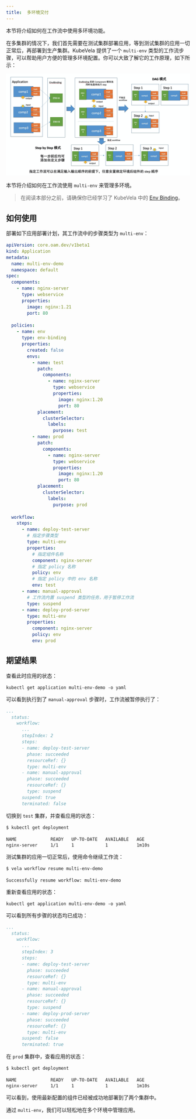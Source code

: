 ```yaml
---
title:  多环境交付
---
```


本节将介绍如何在工作流中使用多环境功能。

在多集群的情况下，我们首先需要在测试集群部署应用，等到测试集群的应用一切正常后，再部署到生产集群。KubeVela 提供了一个 `multi-env` 类型的工作流步骤，可以帮助用户方便的管理多环境配置。你可以大致了解它的工作原理，如下所示：

![alt](../../resources/workflow-multi-env.png)

本节将介绍如何在工作流使用 `multi-env` 来管理多环境。

> 在阅读本部分之前，请确保你已经学习了 KubeVela 中的 [Env Binding](../policies/envbinding)。

## 如何使用

部署如下应用部署计划，其工作流中的步骤类型为 `multi-env`：

```yaml
apiVersion: core.oam.dev/v1beta1
kind: Application
metadata:
  name: multi-env-demo
  namespace: default
spec:
  components:
    - name: nginx-server
      type: webservice
      properties:
        image: nginx:1.21
        port: 80

  policies:
    - name: env
      type: env-binding
      properties:
        created: false
        envs:
          - name: test
            patch:
              components:
                - name: nginx-server
                  type: webservice
                  properties:
                    image: nginx:1.20
                    port: 80
            placement:
              clusterSelector:
                labels:
                  purpose: test
          - name: prod
            patch:
              components:
                - name: nginx-server
                  type: webservice
                  properties:
                    image: nginx:1.20
                    port: 80
            placement:
              clusterSelector:
                labels:
                  purpose: prod

  workflow:
    steps:
      - name: deploy-test-server
        # 指定步骤类型
        type: multi-env
        properties:
          # 指定组件名称
          component: nginx-server
          # 指定 policy 名称
          policy: env
          # 指定 policy 中的 env 名称
          env: test
      - name: manual-approval
        # 工作流内置 suspend 类型的任务，用于暂停工作流
        type: suspend
      - name: deploy-prod-server
        type: multi-env
        properties:
          component: nginx-server
          policy: env
          env: prod
```

## 期望结果

查看此时应用的状态：

```shell
kubectl get application multi-env-demo -o yaml
```

可以看到执行到了 `manual-approval` 步骤时，工作流被暂停执行了：

```yaml
...
  status:
    workflow:
      ...
      stepIndex: 2
      steps:
      - name: deploy-test-server
        phase: succeeded
        resourceRef: {}
        type: multi-env
      - name: manual-approval
        phase: succeeded
        resourceRef: {}
        type: suspend
      suspend: true
      terminated: false
```

切换到 `test` 集群，并查看应用的状态：

```shell
$ kubectl get deployment

NAME             READY   UP-TO-DATE   AVAILABLE   AGE
nginx-server     1/1     1            1           1m10s
```

测试集群的应用一切正常后，使用命令继续工作流：

```shell
$ vela workflow resume multi-env-demo

Successfully resume workflow: multi-env-demo
```

重新查看应用的状态：

```shell
kubectl get application multi-env-demo -o yaml
```

可以看到所有步骤的状态均已成功：

```yaml
...
  status:
    workflow:
      ...
      stepIndex: 3
      steps:
      - name: deploy-test-server
        phase: succeeded
        resourceRef: {}
        type: multi-env
      - name: manual-approval
        phase: succeeded
        resourceRef: {}
        type: suspend
      - name: deploy-prod-server
        phase: succeeded
        resourceRef: {}
        type: multi-env
      suspend: false
      terminated: true
```

在 `prod` 集群中，查看应用的状态：

```shell
$ kubectl get deployment

NAME             READY   UP-TO-DATE   AVAILABLE   AGE
nginx-server     1/1     1            1           1m10s
```

可以看到，使用最新配置的组件已经被成功地部署到了两个集群中。

通过 `multi-env`，我们可以轻松地在多个环境中管理应用。
